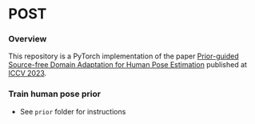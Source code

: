 # POST

### Overview
This repository is a PyTorch implementation of the paper [Prior-guided Source-free Domain Adaptation for Human Pose Estimation](https://arxiv.org/abs/2308.13954) published at [ICCV 2023](https://iccv2023.thecvf.com/). 

### Train human pose prior
- See `prior` folder for instructions 



